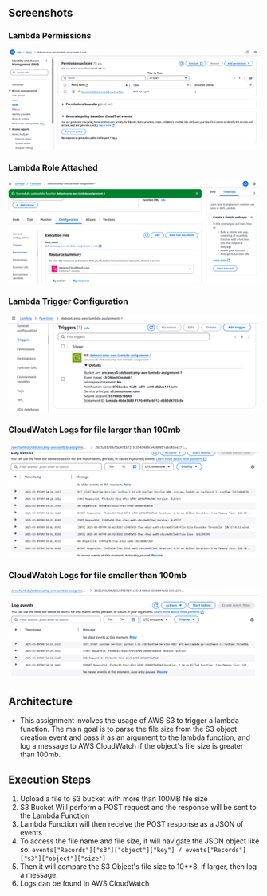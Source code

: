 ## Screenshots
### Lambda Permissions
![permissions](https://github.com/1byte-yoda/growdataskills-aws-de-bootcamp/blob/master/assignments/module_1/screenshots/lambda_permissions.png)
### Lambda Role Attached
![role](https://github.com/1byte-yoda/growdataskills-aws-de-bootcamp/blob/master/assignments/module_1/screenshots/lambda_role_attached.png)
### Lambda Trigger Configuration
![role](https://github.com/1byte-yoda/growdataskills-aws-de-bootcamp/blob/master/assignments/module_1/screenshots/lambda_s3_trigger.png)
### CloudWatch Logs for file larger than 100mb
![role](https://github.com/1byte-yoda/growdataskills-aws-de-bootcamp/blob/master/assignments/module_1/screenshots/gt_100mb.png)
### CloudWatch Logs for file smaller than 100mb
![role](https://github.com/1byte-yoda/growdataskills-aws-de-bootcamp/blob/master/assignments/module_1/screenshots/less_100mb.png)

## Architecture
- This assignment involves the usage of AWS S3 to trigger a lambda function. The main goal is to parse the file size from the S3 object creation event and pass it as
an argument to the lambda function, and log a message to AWS CloudWatch if the object's file size is greater than 100mb.

## Execution Steps
1. Upload a file to S3 bucket with more than 100MB file size
2. S3 Bucket Will perform a POST request and the response will be sent to the Lambda Function
3. Lambda Function will then receive the POST response as a JSON of events
4. To access the file name and file size, it will navigate the JSON object like so: `events["Records"]["s3"]["object"]["key"] / events["Records"]["s3"]["object"]["size"]`
5. Then it will compare the S3 Object's file size to 10**8, if larger, then log a message.
6. Logs can be found in AWS CloudWatch